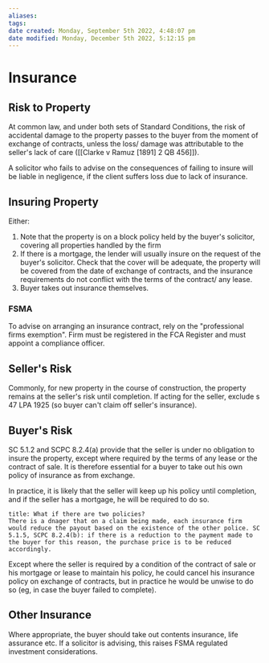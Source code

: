 ```yaml
---
aliases: 
tags: 
date created: Monday, September 5th 2022, 4:48:07 pm
date modified: Monday, December 5th 2022, 5:12:15 pm
---
```


# Insurance

## Risk to Property

At common law, and under both sets of Standard Conditions, the risk of accidental damage to the property passes to the buyer from the moment of exchange of contracts, unless the loss/ damage was attributable to the seller's lack of care ([[Clarke v Ramuz [1891] 2 QB 456]]).

A solicitor who fails to advise on the consequences of failing to insure will be liable in negligence, if the client suffers loss due to lack of insurance.

## Insuring Property

Either:

1. Note that the property is on a block policy held by the buyer's solicitor, covering all properties handled by the firm
2. If there is a mortgage, the lender will usually insure on the request of the buyer's solicitor. Check that the cover will be adequate, the property will be covered from the date of exchange of contracts, and the insurance requirements do not conflict with the terms of the contract/ any lease.
3. Buyer takes out insurance themselves.

### FSMA

To advise on arranging an insurance contract, rely on the "professional firms exemption". Firm must be registered in the FCA Register and must appoint a compliance officer.

## Seller's Risk

Commonly, for new property in the course of construction, the property remains at the seller's risk until completion. If acting for the seller, exclude s 47 LPA 1925 (so buyer can't claim off seller's insurance).

## Buyer's Risk

SC 5.1.2 and SCPC 8.2.4(a) provide that the seller is under no obligation to insure the property, except where required by the terms of any lease or the contract of sale. It is therefore essential for a buyer to take out his own policy of insurance as from exchange.

In practice, it is likely that the seller will keep up his policy until completion, and if the seller has a mortgage, he will be required to do so.

```ad-question
title: What if there are two policies?
There is a dnager that on a claim being made, each insurance firm would reduce the payout based on the existence of the other police. SC 5.1.5, SCPC 8.2.4(b): if there is a reduction to the payment made to the buyer for this reason, the purchase price is to be reduced accordingly. 
```

Except where the seller is required by a condition of the contract of sale or his mortgage or lease to maintain his policy, he could cancel his insurance policy on exchange of contracts, but in practice he would be unwise to do so (eg, in case the buyer failed to complete).

## Other Insurance

Where appropriate, the buyer should take out contents insurance, life assurance etc. If a solicitor is advising, this raises FSMA regulated investment considerations.
